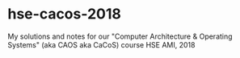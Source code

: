 # hse-cacos-2018
My solutions and notes for our "Computer Architecture &amp; Operating Systems" (aka CAOS aka CaCoS) course
HSE AMI, 2018
